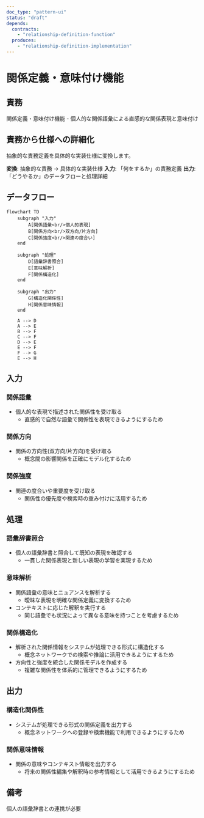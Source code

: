 ```yaml
---
doc_type: "pattern-ui"
status: "draft"
depends:
  contracts:
    - "relationship-definition-function"
  produces:
    - "relationship-definition-implementation"
---
```


# 関係定義・意味付け機能

## 責務

<!-- PREMISE_BEGIN: relationship-definition-function -->
関係定義・意味付け機能 - 個人的な関係語彙による直感的な関係表現と意味付け
<!-- PREMISE_END: relationship-definition-function -->

## 責務から仕様への詳細化

抽象的な責務定義を具体的な実装仕様に変換します。

**変換**: 抽象的な責務 → 具体的な実装仕様
**入力**: 「何をするか」の責務定義
**出力**: 「どうやるか」のデータフローと処理詳細

<!-- LOCAL_CONCLUSION_BEGIN: relationship-definition-implementation -->

## データフロー

```mermaid
flowchart TD
    subgraph "入力"
        A[関係語彙<br/>個人的表現]
        B[関係方向<br/>双方向/片方向]
        C[関係強度<br/>関連の度合い]
    end

    subgraph "処理"
        D[語彙辞書照合]
        E[意味解析]
        F[関係構造化]
    end

    subgraph "出力"
        G[構造化関係性]
        H[関係意味情報]
    end

    A --> D
    A --> E
    B --> F
    C --> F
    D --> E
    E --> F
    F --> G
    E --> H
```

## 入力

### 関係語彙

- 個人的な表現で描述された関係性を受け取る
  - 直感的で自然な語彙で関係性を表現できるようにするため

### 関係方向

- 関係の方向性(双方向/片方向)を受け取る
  - 概念間の影響関係を正確にモデル化するため

### 関係強度

- 関連の度合いや重要度を受け取る
  - 関係性の優先度や検索時の重み付けに活用するため

## 処理

### 語彙辞書照合

- 個人の語彙辞書と照合して既知の表現を確認する
  - 一貫した関係表現と新しい表現の学習を実現するため

### 意味解析

- 関係語彙の意味とニュアンスを解析する
  - 曖昧な表現を明確な関係定義に変換するため
- コンテキストに応じた解釈を実行する
  - 同じ語彙でも状況によって異なる意味を持つことを考慮するため

### 関係構造化

- 解析された関係情報をシステムが処理できる形式に構造化する
  - 概念ネットワークでの検索や推論に活用できるようにするため
- 方向性と強度を統合した関係モデルを作成する
  - 複雑な関係性を体系的に管理できるようにするため

## 出力

### 構造化関係性

- システムが処理できる形式の関係定義を出力する
  - 概念ネットワークへの登録や検索機能で利用できるようにするため

### 関係意味情報

- 関係の意味やコンテキスト情報を出力する
  - 将来の関係性編集や解釈時の参考情報として活用できるようにするため

## 備考

個人の語彙辞書との連携が必要

<!-- LOCAL_CONCLUSION_END: relationship-definition-implementation -->
